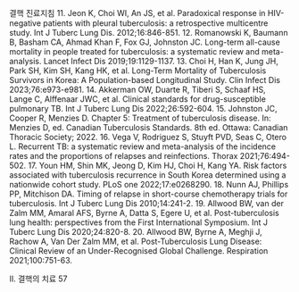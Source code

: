 결핵 진료지침
11. Jeon K, Choi WI, An JS, et al. Paradoxical response in HIV-negative patients with pleural tuberculosis: a retrospective multicentre study. Int J Tuberc Lung Dis. 2012;16:846-851.
12. Romanowski K, Baumann B, Basham CA, Ahmad Khan F, Fox GJ, Johnston JC. Long-term all-cause mortality in people treated for tuberculosis: a systematic review and meta-analysis. Lancet Infect Dis 2019;19:1129-1137.
13. Choi H, Han K, Jung JH, Park SH, Kim SH, Kang HK, et al. Long-Term Mortality of Tuberculosis Survivors in Korea: A Population-based Longitudinal Study. Clin Infect Dis 2023;76:e973-e981.
14. Akkerman OW, Duarte R, Tiberi S, Schaaf HS, Lange C, Alffenaar JWC, et al. Clinical standards for drug-susceptible pulmonary TB. Int J Tuberc Lung Dis 2022;26:592-604.
15. Johnston JC, Cooper R, Menzies D. Chapter 5: Treatment of tuberculosis disease. In: Menzies D, ed. Canadian Tuberculosis Standards. 8th ed. Ottawa: Canadian Thoracic Society; 2022.
16. Vega V, Rodriguez S, Stuyft PVD, Seas C, Otero L. Recurrent TB: a systematic review and meta-analysis of the incidence rates and the proportions of relapses and reinfections. Thorax 2021;76:494-502.
17. Youn HM, Shin MK, Jeong D, Kim HJ, Choi H, Kang YA. Risk factors associated with tuberculosis recurrence in South Korea determined using a nationwide cohort study. PLoS one 2022;17:e0268290.
18. Nunn AJ, Phillips PP, Mitchison DA. Timing of relapse in short-course chemotherapy trials for tuberculosis. Int J Tuberc Lung Dis 2010;14:241-2.
19. Allwood BW, van der Zalm MM, Amaral AFS, Byrne A, Datta S, Egere U, et al. Post-tuberculosis lung health: perspectives from the First International Symposium. Int J Tuberc Lung Dis 2020;24:820-8.
20. Allwood BW, Byrne A, Meghji J, Rachow A, Van Der Zalm MM, et al. Post-Tuberculosis Lung Disease: Clinical Review of an Under-Recognised Global Challenge. Respiration 2021;100:751-63.

II. 결핵의 치료 <PAGE>57